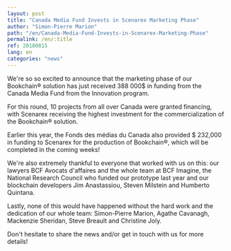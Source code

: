 ```yaml
---
layout: post
title: "Canada Media Fund Invests in Scenarex Marketing Phase"
author: "Simon-Pierre Marion"
path: "/en/Canada-Media-Fund-Invests-in-Scenarex-Marketing-Phase"
permalink: /en/:title
ref: 20180815
lang: en
categories: "news"
---
```


We're so so excited to announce that the marketing phase of our Bookchain® solution has just received 388 000$ in funding from the Canada Media Fund from the Innovation program.

For this round, 10 projects from all over Canada were granted financing, with Scenarex receiving the highest investment for the commercialization of the Bookchain® solution.

Earlier this year, the Fonds des médias du Canada also provided $ 232,000 in funding to Scenarex for the production of Bookchain®, which will be completed in the coming weeks!

We're also extremely thankful to everyone that worked with us on this: our lawyers BCF Avocats d'affaires and the whole team at BCF Imagine, the National Research Council who funded our prototype last year and our blockchain developers Jim Anastassiou, Steven Milstein and Humberto Quintana.

Lastly, none of this would have happened without the hard work and the dedication of our whole team: Simon-Pierre Marion, Agathe Cavanagh, Mackenzie Sheridan, Steve Breault and Christine Joly.

Don't hesitate to share the news and/or get in touch with us for more details!
